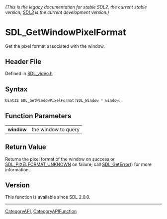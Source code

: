 ###### (This is the legacy documentation for stable SDL2, the current stable version; [SDL3](https://wiki.libsdl.org/SDL3/) is the current development version.)
# SDL_GetWindowPixelFormat

Get the pixel format associated with the window.

## Header File

Defined in [SDL_video.h](https://github.com/libsdl-org/SDL/blob/SDL2/include/SDL_video.h)

## Syntax

```c
Uint32 SDL_GetWindowPixelFormat(SDL_Window * window);

```

## Function Parameters

|                |                     |
| -------------- | ------------------- |
| **window**     | the window to query |

## Return Value

Returns the pixel format of the window on success or
[SDL_PIXELFORMAT_UNKNOWN](SDL_PIXELFORMAT_UNKNOWN) on failure; call
[SDL_GetError](SDL_GetError)() for more information.

## Version

This function is available since SDL 2.0.0.

----
[CategoryAPI](CategoryAPI), [CategoryAPIFunction](CategoryAPIFunction)


